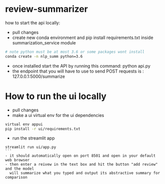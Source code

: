 # review-summarizer

how to start the api locally:
- pull changes
- create new conda environment and pip install requirements.txt inside summarization_service module
````bash
# note python must be at most 3.6 or some packages wont install
conda create -n nlp_summ python=3.6
````

- once installed start the API by running this command: python api.py
- the endpoint that you will have to use to send POST requests is : 127.0.0.1:5000/summarize

# How to run the ui locally
- pull changes
- make a ui virtual env for the ui dependencies
````bash
virtual env appui 
pip install -r ui/requirements.txt
````
- run the streamlit app
````
streamlit run ui/app.py
```
- it should automatically open on port 8501 and open in your default web browser
- then enter a reivew in the text box and hit the button "add review" and the model 
  will summarize what you typed and output its abstractive summary for comparison
